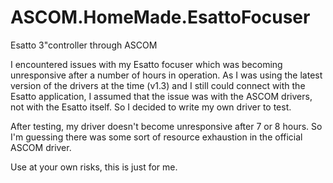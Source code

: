 # ASCOM.HomeMade.EsattoFocuser
Esatto 3"controller through ASCOM

I encountered issues with my Esatto focuser which was becoming unresponsive after a number of hours in operation. As I was using the latest version of the drivers at the time (v1.3) and I still could connect with the Esatto application, I assumed that the issue was with the ASCOM drivers, not with the Esatto itself. So I decided to write my own driver to test.

After testing, my driver doesn't become unresponsive after 7 or 8 hours. So I'm guessing there was some sort of resource exhaustion in the official ASCOM driver.

Use at your own risks, this is just for me.
